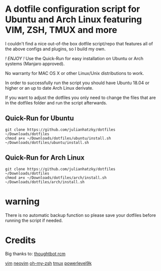 # A dotfile configuration script for Ubuntu and Arch Linux featuring VIM, ZSH, TMUX and more

I couldn't find a nice out-of-the box dotfile script/repo that features all of the above configs and plugins, so I build my own.

*! ENJOY !* Use the Quick-Run for easy installation on Ubuntu or Arch systems (Manjaro approved). 

No warranty for MAC OS X or other Linux/Unix distributions to work.

In order to successfully run the script you should have Ubuntu 18.04 or higher or an up to date Arch Linux derivate.

If you want to adjust the dotfiles you only need to change the files that are in the dotfiles folder and run the script afterwards.

 	
## Quick-Run for Ubuntu
~~~~
git clone https://github.com/julianhatzky/dotfiles ~/Downloads/dotfiles
chmod a+x ~/Downloads/dotfiles/ubuntu/install.sh
~/Downloads/dotfiles/ubuntu/install.sh
~~~~

## Quick-Run for Arch Linux
~~~~
git clone https://github.com/julianhatzky/dotfiles ~/Downloads/dotfiles
chmod a+x ~/Downloads/dotfiles/arch/install.sh
~/Downloads/dotfiles/arch/install.sh
~~~~



# warning

There is no automatic backup function so please save your dotfiles before running the script if needed.


# Credits

Big thanks to: [thoughtbot rcm](https://github.com/thoughtbot/rcm)

[vim](https://github.com/vim)
[neovim](https://github.com/neovim)
[oh-my-zsh](https://github.com/ohmyzsh)
[tmux](https://github.com/tmux/tmux)
[powerlevel9k](https://github.com/Powerlevel9k/powerlevel9k)


